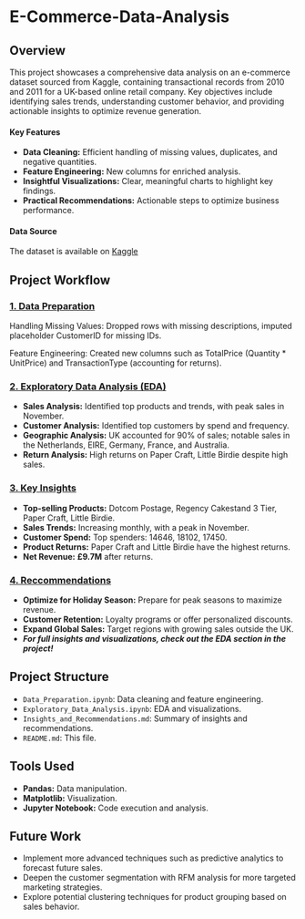 # E-Commerce-Data-Analysis

## Overview
This project showcases a comprehensive data analysis on an e-commerce dataset sourced from Kaggle, containing transactional records from 2010 and 2011 for a UK-based online retail company. Key objectives include identifying sales trends, understanding customer behavior, and providing actionable insights to optimize revenue generation.

#### Key Features
- **Data Cleaning:** Efficient handling of missing values, duplicates, and negative quantities.
- **Feature Engineering:** New columns for enriched analysis.
- **Insightful Visualizations:** Clear, meaningful charts to highlight key findings.
- **Practical Recommendations:** Actionable steps to optimize business performance.
  
#### Data Source
The dataset is available on [Kaggle](https://www.kaggle.com/datasets/carrie1/ecommerce-data)

## Project Workflow

### [1. Data Preparation](https://github.com/LabanMutua/E-Commerce-Data-Analysis/blob/main/Data_Preparation.ipynb)
Handling Missing Values: Dropped rows with missing descriptions, imputed placeholder CustomerID for missing IDs.

Feature Engineering: Created new columns such as TotalPrice (Quantity * UnitPrice) and TransactionType (accounting for returns).

### [2. Exploratory Data Analysis (EDA)](https://github.com/LabanMutua/E-Commerce-Data-Analysis/blob/main/Exploratory_Data_Analysis.ipynb)
- **Sales Analysis:** Identified top products and trends, with peak sales in November.
- **Customer Analysis:** Identified top customers by spend and frequency.
- **Geographic Analysis:** UK accounted for 90% of sales; notable sales in the Netherlands, EIRE, Germany, France, and Australia.
- **Return Analysis:** High returns on Paper Craft, Little Birdie despite high sales.

### [3. Key Insights](https://github.com/LabanMutua/E-Commerce-Data-Analysis/blob/main/Insights_and_Recommendations.md)
- **Top-selling Products:** Dotcom Postage, Regency Cakestand 3 Tier, Paper Craft, Little Birdie.
- **Sales Trends:** Increasing monthly, with a peak in November.
- **Customer Spend:** Top spenders: 14646, 18102, 17450.
- **Product Returns:** Paper Craft and Little Birdie have the highest returns.
- **Net Revenue:** **£9.7M** after returns.

### [4. Reccommendations](https://github.com/LabanMutua/E-Commerce-Data-Analysis/blob/main/Insights_and_Recommendations.md)
- **Optimize for Holiday Season:** Prepare for peak seasons to maximize revenue.
- **Customer Retention:** Loyalty programs or offer personalized discounts.
- **Expand Global Sales:** Target regions with growing sales outside the UK.
- ***For full insights and visualizations, check out the EDA section in the project!***

## Project Structure
- `Data_Preparation.ipynb`: Data cleaning and feature engineering.
- `Exploratory_Data_Analysis.ipynb`: EDA and visualizations.
- `Insights_and_Recommendations.md`: Summary of insights and recommendations.
- `README.md`: This file.

## Tools Used
- **Pandas:** Data manipulation.
- **Matplotlib:** Visualization.
- **Jupyter Notebook:** Code execution and analysis.

## Future Work
- Implement more advanced techniques such as predictive analytics to forecast future sales.
- Deepen the customer segmentation with RFM analysis for more targeted marketing strategies.
- Explore potential clustering techniques for product grouping based on sales behavior.




